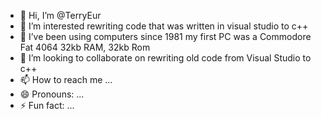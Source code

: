 - 👋 Hi, I’m @TerryEur
- 👀 I’m interested rewriting code that was written in visual studio to c++ 
- 🌱 I’ve been using computers since 1981 my first PC was a Commodore Fat 4064 32kb RAM, 32kb Rom
- 💞️ I’m looking to collaborate on rewriting old code from Visual Studio to c++
- 📫 How to reach me ...
- 😄 Pronouns: ...
- ⚡ Fun fact: ...

<!---
TerryEur/TerryEur is a ✨ special ✨ repository because its `README.md` (this file) appears on your GitHub profile.
You can click the Preview link to take a look at your changes.
--->
